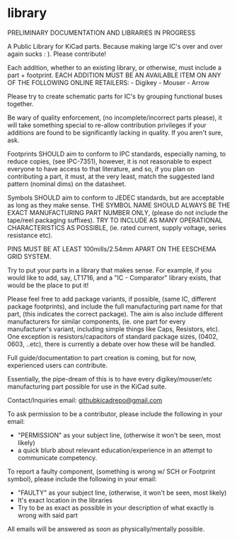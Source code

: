 library
=======

PRELIMINARY DOCUMENTATION AND LIBRARIES IN PROGRESS


A Public Library for KiCad parts. Because making large IC's over and over again sucks : ).  Please contribute! 

Each addition, whether to an existing library, or otherwise, must include a part + footprint.  EACH ADDITION MUST BE AN AVAILABLE ITEM ON ANY OF THE FOLLOWING ONLINE RETAILERS:
	- Digikey
	- Mouser
	- Arrow

Please try to create schematic parts for IC's by grouping functional buses together.

Be wary of quality enforcement, (no incomplete/incorrect parts please), it will take something special to re-allow contribution privileges if your additions are found to be significantly lacking in quality. If you aren't sure, ask.

Footprints SHOULD aim to conform to IPC standards, especially naming, to reduce copies, (see IPC-7351), however, it is not reasonable to expect everyone to have access to that literature, and so, if you plan on contributing a part, it must, at the very least, match the suggested land pattern (nominal dims) on the datasheet.

Symbols SHOULD aim to conform to JEDEC standards, but are acceptable as long as they make sense. THE SYMBOL NAME SHOULD ALWAYS BE THE EXACT MANUFACTURING PART NUMBER ONLY, (please do not include the tape/reel packaging suffixes). TRY TO INCLUDE AS MANY OPERATIONAL CHARACTERISTICS AS POSSIBLE, (ie. rated current, supply voltage, series resistance etc).

PINS MUST BE AT LEAST 100mills/2.54mm APART ON THE EESCHEMA GRID SYSTEM. 

Try to put your parts in a library that makes sense. For example, if you would like to add, say, LT1716, and a "IC - Comparator" library exists, that would be the place to put it!

Please feel free to add package variants, if possible, (same IC, different package footprints), and include the full manufacturing part name for that part, (this indicates the correct package). The aim is also include different manufacturers for similar components, (ie. one part for every manufacturer's variant, including simple things like Caps, Resistors, etc). One exception is resistors/capacitors of standard package sizes, (0402, 0603, ..etc), there is currently a debate over how these will be handled.

Full guide/documentation to part creation is coming, but for now, experienced users can contribute. 

Essentially, the pipe-dream of this is to have every digikey/mouser/etc manufacturing part possible for use in the KiCad suite.


Contact/Inquiries email:   githubkicadrepo@gmail.com


To ask permission to be a contributor, please include the following in your email:

  - "PERMISSION" as your subject line, (otherwise it won't be seen, most likely)
  - a quick blurb about relevant education/experience in an attempt to communicate competency. 

To report a faulty component, (something is wrong w/ SCH or Footprint symbol), please include the following in your email:

  - "FAULTY" as your subject line, (otherwise, it won't be seen, most likely)
  - It's exact location in the libraries
  - Try to be as exact as possible in your description of what exactly is wrong with said part

All emails will be answered as soon as physically/mentally possible.
